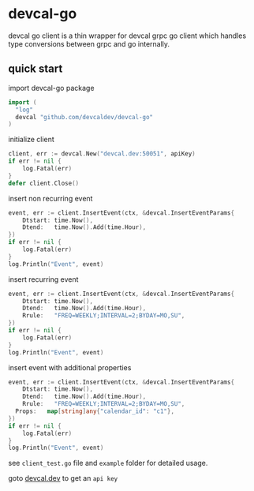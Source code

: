 # devcal-go

devcal go client is a thin wrapper for devcal grpc go client which handles type conversions between grpc and go internally.

## quick start

import devcal-go package

```go
import (
  "log"
  devcal "github.com/devcaldev/devcal-go"
)
```

initialize client

```go
client, err := devcal.New("devcal.dev:50051", apiKey)
if err != nil {
	log.Fatal(err)
}
defer client.Close()
```

insert non recurring event

```go
event, err := client.InsertEvent(ctx, &devcal.InsertEventParams{
	Dtstart: time.Now(),
	Dtend:   time.Now().Add(time.Hour),
})
if err != nil {
	log.Fatal(err)
}
log.Println("Event", event)
```

insert recurring event

```go
event, err := client.InsertEvent(ctx, &devcal.InsertEventParams{
	Dtstart: time.Now(),
	Dtend:   time.Now().Add(time.Hour),
	Rrule:   "FREQ=WEEKLY;INTERVAL=2;BYDAY=MO,SU",
})
if err != nil {
	log.Fatal(err)
}
log.Println("Event", event)
```

insert event with additional properties

```go
event, err := client.InsertEvent(ctx, &devcal.InsertEventParams{
	Dtstart: time.Now(),
	Dtend:   time.Now().Add(time.Hour),
	Rrule:   "FREQ=WEEKLY;INTERVAL=2;BYDAY=MO,SU",
  Props:   map[string]any{"calendar_id": "c1"},
})
if err != nil {
	log.Fatal(err)
}
log.Println("Event", event)
```

see `client_test.go` file and `example` folder for detailed usage.

goto [devcal.dev](https://devcal.dev) to get an `api key`
